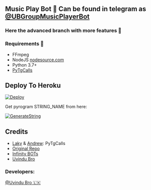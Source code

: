 ## Music Play Bot 🎵 Can be found in telegram as [@UBGroupMusicPlayerBot](http://t.me/UBGroupMusicPlayerBot) ##

### Here the advanced branch with more features 🙂

<h3>Requirements 📝</h3>

- FFmpeg
- NodeJS [nodesource.com](https://nodesource.com/)
- Python 3.7+
- [PyTgCalls](https://github.com/pytgcalls/pytgcalls)

## Deploy To Heroku</h4>

[![Deploy](https://www.herokucdn.com/deploy/button.svg)](https://heroku.com/deploy?template=https://github.com/UvinduBro/GroupMusicBot)

Get pyrogram STRING_NAME from here:

[![GenerateString](https://img.shields.io/badge/repl.it-generateString-yellowgreen)](https://replit.com/@UvinduBro/Generate-Telegram-String-Session)

## Credits

- [Laky](https://github.com/Laky-64) & [Andrew](https://github.com/AndrewLaneX): PyTgCalls
- [Original Repo](https://github.com/suprojects/CallsMusic)
- [Infinity BOTs](https://t.me/Infinity_BOTs)
- [Uvindu Bro](https://github.com/UvinduBroCo)

### Developers:

[@Uvindu Bro 🇱🇰](https://t.me/Uvindu_Bro)
